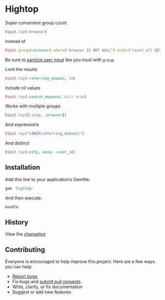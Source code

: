 # Hightop

Super convenient group count

```ruby
Visit.top(:browser)
```

instead of

```ruby
Visit.group(:browser).where("browser IS NOT NULL").order("count_all DESC, browser").count
```

Be sure to [sanitize user input](http://rails-sqli.org/) like you must with `group`.

Limit the results

```ruby
Visit.top(:referring_domain, 10)
```

Include nil values

```ruby
Visit.top(:search_keyword, nil: true)
```

Works with multiple groups

```ruby
Visit.top([:city, :browser])
```

And expressions

```ruby
Visit.top("LOWER(referring_domain)")
```

And distinct

```ruby
Visit.top(:city, uniq: :user_id)
```

## Installation

Add this line to your application’s Gemfile:

```ruby
gem 'hightop'
```

And then execute:

```sh
bundle
```

## History

View the [changelog](https://github.com/ankane/hightop/blob/master/CHANGELOG.md)

## Contributing

Everyone is encouraged to help improve this project. Here are a few ways you can help:

- [Report bugs](https://github.com/ankane/hightop/issues)
- Fix bugs and [submit pull requests](https://github.com/ankane/hightop/pulls)
- Write, clarify, or fix documentation
- Suggest or add new features
